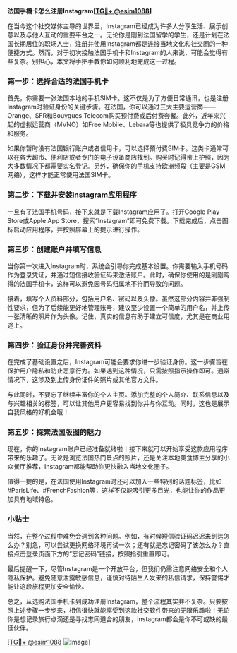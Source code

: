 **法国手機卡怎么注册Instagram[[TG💪+ @esim1088](https://t.me/s/esim1088)]**

在当今这个社交媒体主导的世界里，Instagram已经成为许多人分享生活、展示创意以及与他人互动的重要平台之一。无论你是刚到法国留学的学生，还是计划在法国长期居住的职场人士，注册并使用Instagram都是连接当地文化和社交圈的一种便捷方式。然而，对于初次接触法国手机卡和Instagram的人来说，可能会觉得有些复杂。别担心，本文将手把手教你如何顺利地完成这一过程。

### 第一步：选择合适的法国手机卡

首先，你需要一张法国本地的手机SIM卡。这不仅是为了方便日常通讯，也是注册Instagram时验证身份的关键步骤。在法国，你可以通过三大主要运营商——Orange、SFR和Bouygues Telecom购买预付费或后付费套餐。此外，近年来兴起的虚拟运营商（MVNO）如Free Mobile、Lebara等也提供了极具竞争力的价格和服务。

如果你暂时没有法国银行账户或者信用卡，可以选择预付费SIM卡。这类卡通常可以在各大超市、便利店或者专门的电子设备商店找到。购买时记得带上护照，因为大多数情况下都需要实名登记。另外，确保你的手机支持欧洲频段（主要是GSM网络），这样才能正常使用法国SIM卡。

### 第二步：下载并安装Instagram应用程序

一旦有了法国手机号码，接下来就是下载Instagram应用了。打开Google Play Store或Apple App Store，搜索“Instagram”即可免费下载。下载完成后，点击图标启动应用程序，并按照屏幕上的提示进行操作。

### 第三步：创建账户并填写信息

当你第一次进入Instagram时，系统会引导你完成基本设置。你需要输入手机号码作为登录凭证，并通过短信接收验证码来激活账户。此时，确保你使用的是刚刚购得的法国手机卡，这样可以避免因号码归属地不符而导致的问题。

接着，填写个人资料部分，包括用户名、密码以及头像。虽然这部分内容并非强制性要求，但为了后续能更好地管理账号，建议至少设置一个简单的用户名，并上传一张清晰的照片作为头像。记住，真实的信息有助于建立可信度，尤其是在商业用途上。

### 第四步：验证身份并完善资料

在完成了基础设置之后，Instagram可能会要求你进一步验证身份。这一步骤旨在保护用户隐私和防止恶意行为。如果遇到这种情况，只需按照指示操作即可。通常情况下，这涉及到上传身份证件的照片或其他官方文件。

与此同时，不要忘了继续丰富你的个人主页。添加完整的个人简介、联系信息以及与兴趣相关的标签，可以让其他用户更容易找到你并与你互动。同时，这也是展示自我风格的好机会哦！

### 第五步：探索法国版图的魅力

现在，你的Instagram账户已经准备就绪啦！接下来就可以开始享受这款应用程序带来的乐趣了。无论是浏览法国热门景点的照片，还是关注本地美食博主分享的小众餐厅推荐，Instagram都能帮助你更快融入当地文化圈子。

值得一提的是，在法国使用Instagram时还可以加入一些特别的话题标签，比如#ParisLife、#FrenchFashion等，这样不仅能吸引更多目光，也能让你的作品更加具有地域特色。

### 小贴士

当然，在整个过程中难免会遇到各种问题。例如，有时候短信验证码迟迟未到达怎么办？别急，可以尝试更换网络环境再试一次；还有就是忘记密码了该怎么办？直接点击登录页面下方的“忘记密码”链接，按照指引重置即可。

最后提醒一下，尽管Instagram是一个开放平台，但我们仍需注意网络安全和个人隐私保护。避免随意泄露敏感信息，谨慎对待陌生人发来的私信请求，保持警惕才能让这段旅程更加安全愉快。

总之，从选购法国手机卡到成功注册Instagram，整个流程其实并不复杂。只要按照上述步骤一步步来，相信很快就能享受到这款社交软件带来的无限乐趣啦！无论你是想记录旅行点滴还是寻找志同道合的朋友，Instagram都会是你不可或缺的最佳伙伴。

[[TG💪+ @esim1088](https://t.me/s/esim1088) ![Image](https://i.postimg.cc/4NQfJmqS/Snipaste-2025-05-13-00-14-12.png)]